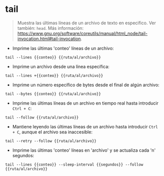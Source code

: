 # tail

> Muestra las últimas líneas de un archivo de texto en especifico.
> Ver también: `head`.
> Más información: <https://www.gnu.org/software/coreutils/manual/html_node/tail-invocation.html#tail-invocation>.

- Imprime las últimas 'conteo' líneas de un archivo:

`tail --lines {{conteo}} {{ruta/al/archivo}}`

- Imprime un archivo desde una línea específica:

`tail --lines +{{conteo}} {{ruta/al/archivo}}`

- Imprime un número específico de bytes desde el final de algún archivo:

`tail --bytes {{conteo}} {{ruta/al/archivo}}`

- Imprime las últimas líneas de un archivo en tiempo real hasta introducir `Ctrl + C`:

`tail --follow {{ruta/al/archivo}}`

- Mantiene leyendo las últimas líneas de un archivo hasta introducir `Ctrl + C`, aunque el archivo sea inaccesible:

`tail --retry --follow {{ruta/al/archivo}}`

- Imprime las últimas 'conteo' líneas en 'archivo' y se actualiza cada 'n' segundos:

`tail --lines {{conteo}} --sleep-interval {{segundos}} --follow {{ruta/al/archivo}}`

